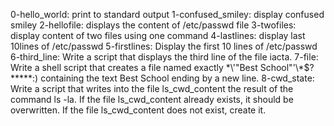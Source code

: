 0-hello_world: print to standard output
1-confused_smiley: display confused smiley
2-hellofile: displays the content of /etc/passwd file
3-twofiles: display content of two files using one command
4-lastlines: display last 10lines of /etc/passwd
5-firstlines: Display the first 10 lines of /etc/passwd
6-third_line: Write a script that displays the third line of the file iacta.
7-file: Write a shell script that creates a file named exactly \*\\'"Best School"\'\\*$\?\*\*\*\*\*:) containing the text Best School ending by a new line.
8-cwd_state: Write a script that writes into the file ls_cwd_content the result of the command ls -la. If the file ls_cwd_content already exists, it should be overwritten. If the file ls_cwd_content does not exist, create it.